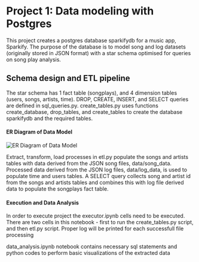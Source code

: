 # Project 1: Data modeling with Postgres

This project creates a postgres database sparkifydb for a music app, Sparkify. The purpose of the database is to model song and log datasets (originally stored in JSON format) with a star schema optimised for queries on song play analysis.

## Schema design and ETL pipeline

The star schema has 1 fact table (songplays), and 4 dimension tables (users, songs, artists, time). DROP, CREATE, INSERT, and SELECT queries are defined in sql_queries.py. create_tables.py uses functions create_database, drop_tables, and create_tables to create the database sparkifydb and the required tables.


#### ER Diagram of Data Model
![ER Diagram of Data Model](https://github.com/kaustuv-hub/DataModelling_Postgres/blob/main/erd.PNG)

Extract, transform, load processes in etl.py populate the songs and artists tables with data derived from the JSON song files, data/song_data. 
Processed data derived from the JSON log files, data/log_data, is used to populate time and users tables. 
A SELECT query collects song and artist id from the songs and artists tables and combines this with log file derived data to populate the songplays fact table.


#### Execution and Data Analysis

In order to execute project the executor.ipynb cells need to be executed. There are two cells in this notebook - first to run the create_tables.py script, and then etl.py script.
Proper log will be printed for each successfull file processing

data_analysis.ipynb notebook contains necessary sql statements and python codes to perform basic visualizations of the extracted data